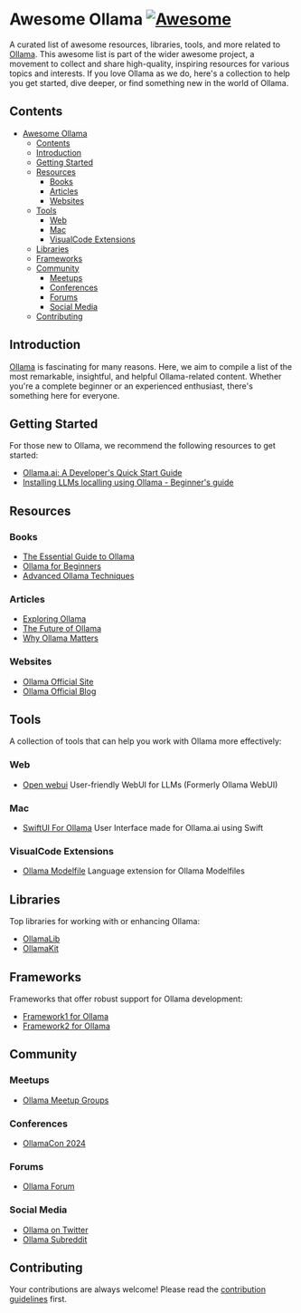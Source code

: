 Awesome Ollama [![Awesome](https://jaywcjlove.github.io/sb/ico/awesome.svg)](https://github.com/sindresorhus/awesome)
===

A curated list of awesome resources, libraries, tools, and more related to [Ollama](https://ollama.com/). This awesome list is part of the wider awesome project, a movement to collect and share high-quality, inspiring resources for various topics and interests. If you love Ollama as we do, here's a collection to help you get started, dive deeper, or find something new in the world of Ollama.

## Contents

- [Awesome Ollama ](#awesome-ollama-)
  - [Contents](#contents)
  - [Introduction](#introduction)
  - [Getting Started](#getting-started)
  - [Resources](#resources)
    - [Books](#books)
    - [Articles](#articles)
    - [Websites](#websites)
  - [Tools](#tools)
    - [Web](#web)
    - [Mac](#mac)
    - [VisualCode Extensions](#visualcode-extensions)
  - [Libraries](#libraries)
  - [Frameworks](#frameworks)
  - [Community](#community)
    - [Meetups](#meetups)
    - [Conferences](#conferences)
    - [Forums](#forums)
    - [Social Media](#social-media)
  - [Contributing](#contributing)

## Introduction

[Ollama]([link-to-ollama](https://ollama.com/)) is fascinating for many reasons. Here, we aim to compile a list of the most remarkable, insightful, and helpful Ollama-related content. Whether you're a complete beginner or an experienced enthusiast, there's something here for everyone.

## Getting Started

For those new to Ollama, we recommend the following resources to get started:

- [Ollama.ai: A Developer's Quick Start Guide](https://dev.to/jayantaadhikary/installing-llms-locally-using-ollama-beginners-guide-4gbi)
- [Installing LLMs localling using Ollama - Beginner's guide](https://dev.to/jayantaadhikary/installing-llms-locally-using-ollama-beginners-guide-4gbi)

## Resources

### Books

- [The Essential Guide to Ollama](link)
- [Ollama for Beginners](link)
- [Advanced Ollama Techniques](link)

### Articles

- [Exploring Ollama](link)
- [The Future of Ollama](link)
- [Why Ollama Matters](link)

### Websites

- [Ollama Official Site](https://ollama.com/)
- [Ollama Official Blog](https://ollama.com/blog)

## Tools

A collection of tools that can help you work with Ollama more effectively:


### Web

- [Open webui](https://github.com/open-webui/open-webui) User-friendly WebUI for LLMs (Formerly Ollama WebUI)


### Mac

- [SwiftUI For Ollama](https://github.com/kghandour/Ollama-SwiftUI) User Interface made for Ollama.ai using Swift

### VisualCode Extensions

- [Ollama Modelfile](https://marketplace.visualstudio.com/items?itemName=technovangelist.ollamamodelfile) Language extension for Ollama Modelfiles

## Libraries

Top libraries for working with or enhancing Ollama:

- [OllamaLib](link)
- [OllamaKit](link)

## Frameworks

Frameworks that offer robust support for Ollama development:

- [Framework1 for Ollama](link)
- [Framework2 for Ollama](link)

## Community

### Meetups

- [Ollama Meetup Groups](link)

### Conferences

- [OllamaCon 2024](link)

### Forums

- [Ollama Forum](link)

### Social Media

- [Ollama on Twitter](link)
- [Ollama Subreddit](link)

## Contributing

Your contributions are always welcome! Please read the [contribution guidelines](CONTRIBUTING.md) first.